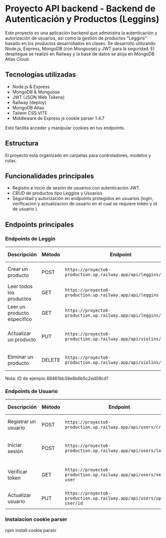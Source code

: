 # Proyecto API backend - Backend de Autenticación y Productos (Leggins)

Este proyecto es una aplicación backend que administra la autenticación y autorización de usuarios, así como la gestión de productos "Leggins" basado en los productos desarrollados en clases. Se desarrolló utilizando Node.js, Express, MongoDB (con Mongoose) y JWT para la seguridad. El despliegue se realizó en Railway y la base de datos se aloja en MongoDB Atlas Cloud.

## Tecnologías utilizadas

- Node.js & Express
- MongoDB & Mongoose
- JWT (JSON Web Tokens)
- Railway (deploy)
- MongoDB Atlas
- Tailwin CSS VITE
- Middleware de Express js cookie parser 1.4.7

Esto facilita acceder y manipular cookies en tus endpoints.

## Estructura

El proyecto está organizado en carpetas para controladores, modelos y rutas.

## Funcionalidades principales

- Registro e inicio de sesión de usuarios con autenticación JWT.
- CRUD de productos tipo Leggins y  Usuarios
- Seguridad y autorización en endpoints protegidos en usuarios (login, verificacion y actualizacion de usuario en el cual se requiere token y id de usuario ).

## Endpoints principales

### Endpoints de Leggin

| Descripción                  | Método | Endpoint                                                                 | Caso de uso                                                                                   |
|----------------------------|--------|--------------------------------------------------------------------------|----------------------------------------------------------------------------------------------|
| Crear un producto          | POST   | `https://proyecto6-production.up.railway.app/api/leggins/create`                                                                                                   | Agregar un nuevo violin al catálogo.                                                         |
| Leer todos los productos   | GET    | `https://proyecto6-production.up.railway.app/api/leggins`                                                           | Ver todos los Leggins disponibles.                                                          |
| Leer un producto específico| GET    | `https://proyecto6-production.up.railway.app/api/leggins/id`                                                       | Ver detalles de un violin por su ID.                                                         |
| Actualizar un producto     | PUT    | `https://proyecto6-production.up.railway.app/api/violins/id `                                                       | Actualizar nombre o precio de un leggin.                                                     |
| Eliminar un producto       | DELETE | `https://proyecto6-production.up.railway.app/api/violins/id `                                                       | Eliminar un violin del catálogo.                                                             |

Nota: ID de ejemplo 68461bb39e8b6b5c2ed08cd1
### Endpoints de Usuario

| Descripción                | Método | Endpoint                                                                 | Caso de uso                                                                                   |
|----------------------------|--------|--------------------------------------------------------------------------|----------------------------------------------------------------------------------------------|
| Registrar un usuario       | POST   | `https://proyecto6-production.up.railway.app/api/users/create`                                                      | Registrarse en la plataforma.                                                                |
| Iniciar sesión             | POST   | `https://proyecto6-production.up.railway.app/api/users/login`                                                       | Iniciar sesión y obtener token.                                                              |
| Verificar token            | GET    | `https://proyecto6-production.up.railway.app/api/users/verify-user`                                                 | Verificar sesión activa del usuario.                                                         |
| Actualizar usuario         | PUT    | `https://proyecto6-production.up.railway.app/api/users/update-user/id`                                             | Actualizar información de perfil.                                                            |


### Instalacion cookie parser

npm install cookie parser